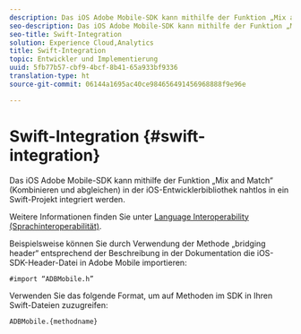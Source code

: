 ```yaml
---
description: Das iOS Adobe Mobile-SDK kann mithilfe der Funktion „Mix and Match“ (Kombinieren und abgleichen) in der iOS-Entwicklerbibliothek nahtlos in ein Swift-Projekt integriert werden.
seo-description: Das iOS Adobe Mobile-SDK kann mithilfe der Funktion „Mix and Match“ (Kombinieren und abgleichen) in der iOS-Entwicklerbibliothek nahtlos in ein Swift-Projekt integriert werden.
seo-title: Swift-Integration
solution: Experience Cloud,Analytics
title: Swift-Integration
topic: Entwickler und Implementierung
uuid: 5fb77b57-cbf9-4bcf-8b41-65a933bf9336
translation-type: ht
source-git-commit: 06144a1695ac40ce984656491456968888f9e96e

---
```



# Swift-Integration {#swift-integration}

Das iOS Adobe Mobile-SDK kann mithilfe der Funktion „Mix and Match“ (Kombinieren und abgleichen) in der iOS-Entwicklerbibliothek nahtlos in ein Swift-Projekt integriert werden.

Weitere Informationen finden Sie unter [Language Interoperability (Sprachinteroperabilität)](https://developer.apple.com/documentation/swift#2984801.html).

Beispielsweise können Sie durch Verwendung der Methode „bridging header“ entsprechend der Beschreibung in der Dokumentation die iOS-SDK-Header-Datei in Adobe Mobile importieren:

```
#import “ADBMobile.h”
```

Verwenden Sie das folgende Format, um auf Methoden im SDK in Ihren Swift-Dateien zuzugreifen:

```
ADBMobile.{methodname}
```

